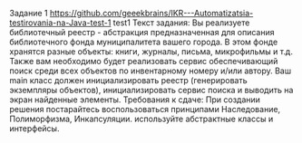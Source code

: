 Задание 1
https://github.com/geeekbrains/IKR---Automatizatsia-testirovania-na-Java-test-1 test1
Текст задания:
Вы реализуете библиотечный реестр - абстракция предназначенная для описания библиотечного фонда муниципалитета вашего города. 
В этом фонде хранятся разные объекты: книги, журналы, письма, микрофильмы и т.д. 
Также вам необходимо будет реализовать сервис обеспечивающий поиск среди всех объектов по инвентарному номеру и/или автору. 
Ваш main класс должен инициализировать реестр (генерировать экземпляры объектов), инициализировать сервис поиска и выводить на экран найденные элементы.
Требования к сдаче: 
При создании решения постарайтесь воспользоваться принципами Наследование, Полиморфизма, Инкапсуляции. используйте абстрактные классы и интерфейсы.
